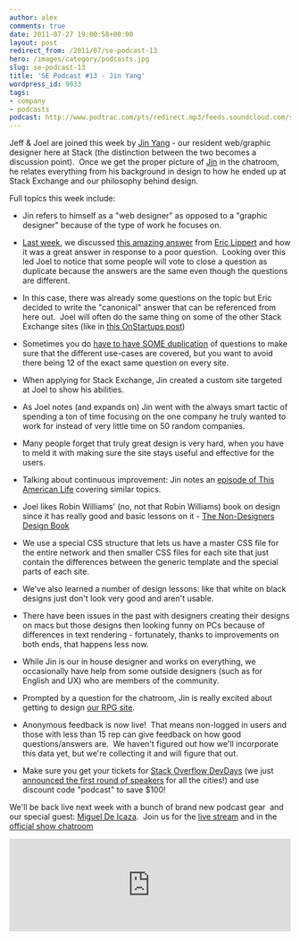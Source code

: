 ```yaml
---
author: alex
comments: true
date: 2011-07-27 19:00:58+00:00
layout: post
redirect_from: /2011/07/se-podcast-13
hero: /images/category/podcasts.jpg
slug: se-podcast-13
title: 'SE Podcast #13 - Jin Yang'
wordpress_id: 9033
tags:
- company
- podcasts
podcast: http://www.podtrac.com/pts/redirect.mp3/feeds.soundcloud.com/stream/19889804-stack-exchange-podcast-13.mp3
---
```


Jeff & Joel are joined this week by [Jin Yang](http://www.twitter.com/jzy) - our resident web/graphic designer here at Stack (the distinction between the two becomes a discussion point).  Once we get the proper picture of [Jin](http://www.8164.org/) in the chatroom, he relates everything from his background in design to how he ended up at Stack Exchange and our philosophy behind design.

Full topics this week include:



	
  * Jin refers to himself as a "web designer" as opposed to a "graphic designer" because of the type of work he focuses on.

	
  * [Last week](http://blog.stackoverflow.com/2011/07/se-podcast-12), we discussed [this amazing answer](http://stackoverflow.com/questions/6441218/can-a-local-variables-memory-be-accessed-outside-its-scope/6445794#6445794) from [Eric Lippert](http://stackoverflow.com/users/88656/eric-lippert) and how it was a great answer in response to a poor question.  Looking over this led Joel to notice that some people will vote to close a question as duplicate because the answers are the same even though the questions are different.

	
  * In this case, there was already some questions on the topic but Eric decided to write the "canonical" answer that can be referenced from here out.  Joel will often do the same thing on some of the other Stack Exchange sites (like in [this OnStartups post](http://answers.onstartups.com/questions/6949/forming-a-new-software-startup-how-do-i-allocate-ownership-fairly/23326#23326))

	
  * Sometimes you do [have to have SOME duplication](http://blog.stackoverflow.com/2010/11/dr-strangedupe-or-how-i-learned-to-stop-worrying-and-love-duplication/) of questions to make sure that the different use-cases are covered, but you want to avoid there being 12 of the exact same question on every site.

	
  * When applying for Stack Exchange, Jin created a custom site targeted at Joel to show his abilities.

	
  * As Joel notes (and expands on) Jin went with the always smart tactic of spending a ton of time focusing on the one company he truly wanted to work for instead of very little time on 50 random companies.

	
  * Many people forget that truly great design is very hard, when you have to meld it with making sure the site stays useful and effective for the users.

	
  * Talking about continuous improvement: Jin notes an [episode of This American Life](http://www.thisamericanlife.org/radio-archives/episode/403/nummi) covering similar topics.

	
  * Joel likes Robin Williams' (no, not that Robin Williams) book on design since it has really good and basic lessons on it - [The Non-Designers Design Book](http://www.amazon.com/Non-Designers-Design-Book-Robin-Williams/dp/0321193857)

	
  * We use a special CSS structure that lets us have a master CSS file for the entire network and then smaller CSS files for each site that just contain the differences between the generic template and the special parts of each site.

	
  * We've also learned a number of design lessons: like that white on black designs just don't look very good and aren't usable.

	
  * There have been issues in the past with designers creating their designs on macs but those designs then looking funny on PCs because of differences in text rendering - fortunately, thanks to improvements on both ends, that happens less now.

	
  * While Jin is our in house designer and works on everything, we occasionally have help from some outside designers (such as for English and UX) who are members of the community.

	
  * Prompted by a question for the chatroom, Jin is really excited about getting to design [our RPG site](http://rpg.stackexchange.com/).

	
  * Anonymous feedback is now live!  That means non-logged in users and those with less than 15 rep can give feedback on how good questions/answers are.  We haven't figured out how we'll incorporate this data yet, but we're collecting it and will figure that out.

	
  * Make sure you get your tickets for [Stack Overflow DevDays](http://devdays.stackoverflow.com) (we just [announced the first round of speakers](http://blog.stackoverflow.com/2011/07/documenting-devdays-2011-2-%E2%80%93-speakers/) for all the cities!) and use discount code "podcast" to save $100!




We'll be back live next week with a bunch of brand new podcast gear  and our special guest: [Miguel De Icaza](http://stackoverflow.com/users/16929/miguel-de-icaza).  Join us for the [live stream](http://www.livestream.com/stackexchange) and in the [official show chatroom](http://chat.stackexchange.com/rooms/512)


<iframe width="100%" height="166" scrolling="no" frameborder="no" src="https://w.soundcloud.com/player/?url=https%3A//api.soundcloud.com/tracks/19889804&amp;color=ff5500&amp;auto_play=false&amp;hide_related=false&amp;show_comments=true&amp;show_user=true&amp;show_reposts=false"></iframe>
